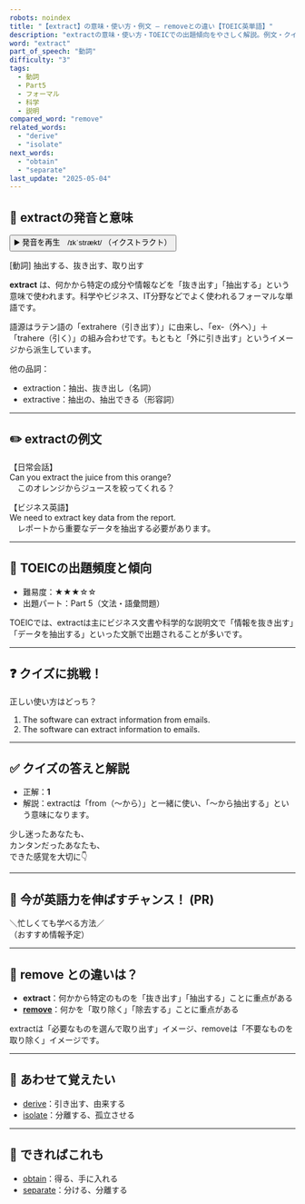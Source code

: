 ```yaml
---
robots: noindex
title: "【extract】の意味・使い方・例文 ― removeとの違い【TOEIC英単語】"
description: "extractの意味・使い方・TOEICでの出題傾向をやさしく解説。例文・クイズ付きでremoveとの違いもわかりやすく学べます。"
word: "extract"
part_of_speech: "動詞"
difficulty: "3"
tags:
  - 動詞
  - Part5
  - フォーマル
  - 科学
  - 説明
compared_word: "remove"
related_words:
  - "derive"
  - "isolate"
next_words:
  - "obtain"
  - "separate"
last_update: "2025-05-04"
---
```


## 🔰 extractの発音と意味

<button class="play-audio" onclick="playTTS('extract')">
  <span class="play-audio-main">
    ▶️ 発音を再生　/ɪkˈstrækt/
  </span>
  <span class="play-audio-sub">
    （イクストラクト）
  </span>
</button>

[動詞] 抽出する、抜き出す、取り出す

**extract** は、何かから特定の成分や情報などを「抜き出す」「抽出する」という意味で使われます。科学やビジネス、IT分野などでよく使われるフォーマルな単語です。

語源はラテン語の「extrahere（引き出す）」に由来し、「ex-（外へ）」＋「trahere（引く）」の組み合わせです。もともと「外に引き出す」というイメージから派生しています。

他の品詞：  
- extraction：抽出、抜き出し（名詞）
- extractive：抽出の、抽出できる（形容詞）

---

## ✏️ extractの例文

【日常会話】  
Can you extract the juice from this orange?  
　このオレンジからジュースを絞ってくれる？

【ビジネス英語】  
We need to extract key data from the report.  
　レポートから重要なデータを抽出する必要があります。

---

## 🎯 TOEICの出題頻度と傾向

- 難易度：★★★☆☆
- 出題パート：Part 5（文法・語彙問題）

TOEICでは、extractは主にビジネス文書や科学的な説明文で「情報を抜き出す」「データを抽出する」といった文脈で出題されることが多いです。

---

## ❓ クイズに挑戦！

正しい使い方はどっち？

1. The software can extract information from emails.  
2. The software can extract information to emails.

---

## ✅ クイズの答えと解説

- 正解：**1**
- 解説：extractは「from（～から）」と一緒に使い、「～から抽出する」という意味になります。

少し迷ったあなたも、  
カンタンだったあなたも、  
できた感覚を大切に👇️

---

## 🚀 今が英語力を伸ばすチャンス！ (PR)

<div class="info-center">
＼忙しくても学べる方法／<br>  
（おすすめ情報予定）
</div>

---

## 🤔  remove との違いは？

- **extract**：何かから特定のものを「抜き出す」「抽出する」ことに重点がある
- **[remove](/word/remove)**：何かを「取り除く」「除去する」ことに重点がある

extractは「必要なものを選んで取り出す」イメージ、removeは「不要なものを取り除く」イメージです。

---

## 🧩 あわせて覚えたい

- [derive](/word/derive)：引き出す、由来する
- [isolate](/word/isolate)：分離する、孤立させる

---

## 📖 できればこれも

- [obtain](/word/obtain)：得る、手に入れる
- [separate](/word/separate)：分ける、分離する

<!-- cvid: aid13_bid30 -->
